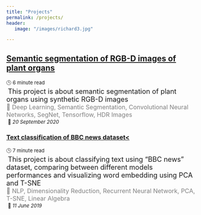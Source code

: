 ```yaml
---
title: "Projects"
permalink: /projects/
header:
   image: "/images/richard3.jpg"

---
```

## [Semantic segmentation of RGB-D images of plant organs](https://alpharouk.github.io/semantic-segmentation-of-plants-with-segnet/)
<font size="2">🕓 6 minute read</font>  
<span style="color:white">.</span><font size="4">This project is about semantic segmentation of plant organs using synthetic RGB-D images</font>  
<span style="color:grey"><font size="3">🔑 Deep Learning, Semantic Segmentation, Convolutional Neural Networks, SegNet, Tensorflow, HDR Images</font></span>  
<span style="color:white">.</span><font size="2">📅</font>*<font size="2"> 20 September 2020</font>*

### [Text classification of BBC news dataset<](https://alpharouk.github.io/nlp-project/)
<font size="2">🕓 7 minute read</font>   
<span style="color:white">.</span><font size="4">This project is about classifying text using “BBC news” dataset, comparing between different models performances and visualizing word embedding using PCA and T-SNE</font>  
<span style="color:grey"><font size="3">🔑 NLP, Dimensionality Reduction, Recurrent Neural Network, PCA, T-SNE, Linear Algebra</font></span>  
<span style="color:white">.</span><font size="2">📅</font>*<font size="2"> 11 June 2019</font>*
